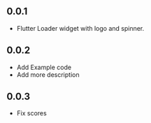 ## 0.0.1

* Flutter Loader widget with logo and spinner.

## 0.0.2
* Add Example code
* Add more description

## 0.0.3
* Fix scores